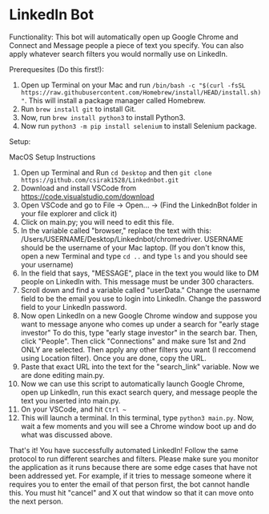 # LinkedIn Bot

Functionality: This bot will automatically open up Google Chrome and Connect and Message people a piece of text you specify. You can also apply whatever search filters you would normally use on LinkedIn. 


Prerequesites (Do this first!): 

1) Open up Terminal on your Mac and run `/bin/bash -c "$(curl -fsSL https://raw.githubusercontent.com/Homebrew/install/HEAD/install.sh)"`. This will install a package manager called Homebrew. 
2) Run `brew install git` to install Git. 
3) Now, run `brew install python3` to install Python3. 
4) Now run `python3 -m pip install selenium` to install Selenium package. 

Setup: 

MacOS Setup Instructions

1) Open up Terminal and Run `cd Desktop` and then `git clone https://github.com/csirak1528/Linkednbot.git`
2) Download and install VSCode from https://code.visualstudio.com/download
3) Open VSCode and go to File -> Open... -> (Find the LinkednBot folder in your file explorer and click it) 
4) Click on main.py; you will need to edit this file. 
5) In the variable called "browser," replace the text with this: /Users/USERNAME/Desktop/Linkednbot/chromedriver. USERNAME should be the username of your Mac laptop. (If you don't know this, open a new Terminal and type `cd ..` and type `ls` and you should see your username) 
7) In the field that says, "MESSAGE", place in the text you would like to DM people on LinkedIn with. This message must be under 300 characters. 
8) Scroll down and find a variable called "userData." Change the username field to be the email you use to login into LinkedIn. Change the password field to your LinkedIn password. 
9) Now open LinkedIn on a new Google Chrome window and suppose you want to message anyone who comes up under a search for "early stage investor" To do this, type "early stage investor" in the search bar. Then, click "People". Then click "Connections" and make sure 1st and 2nd ONLY are selected. Then apply any other filters you want (I reccomend using Location filter). Once you are done, copy the URL. 
10) Paste that exact URL into the text for the "search_link" variable. Now we are done editing main.py. 
11) Now we can use this script to automatically launch Google Chrome, open up LinkedIn, run this exact search query, and message people the text you inserted into main.py. 
12) On your VSCode, and hit `Ctrl ~`
13) This will launch a terminal. In this terminal, type `python3 main.py`. Now, wait a few moments and you will see a Chrome window boot up and do what was discussed above. 

That's it! You have successfully automated LinkedIn! 
Follow the same protocol to run different searches and filters. Please make sure you monitor the application as it runs because there are some edge cases that have not been addressed yet. For example, if it tries to message someone where it requires you to enter the email of that person first, the bot cannot handle this. You must hit "cancel" and X out that window so that it can move onto the next person. 
  


